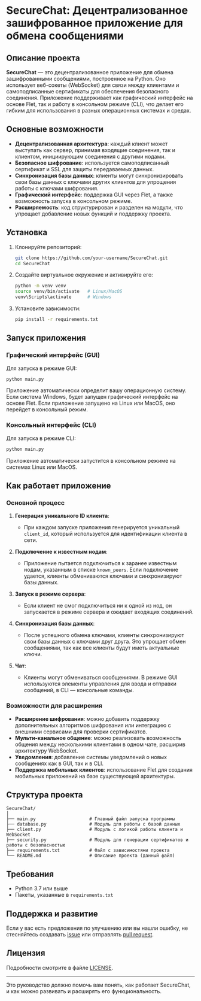 # SecureChat: Децентрализованное зашифрованное приложение для обмена сообщениями

## Описание проекта

**SecureChat** — это децентрализованное приложение для обмена зашифрованными сообщениями, построенное на Python. Оно использует веб-сокеты (WebSocket) для связи между клиентами и самоподписанные сертификаты для обеспечения безопасного соединения. Приложение поддерживает как графический интерфейс на основе Flet, так и работу в консольном режиме (CLI), что делает его гибким для использования в разных операционных системах и средах.

## Основные возможности

- **Децентрализованная архитектура**: каждый клиент может выступать как сервер, принимая входящие соединения, так и клиентом, инициирующим соединения с другими нодами.
- **Безопасное шифрование**: используется самоподписанный сертификат и SSL для защиты передаваемых данных.
- **Синхронизация базы данных**: клиенты могут синхронизировать свои базы данных с ключами других клиентов для упрощения работы с ключами шифрования.
- **Графический интерфейс**: поддержка GUI через Flet, а также возможность запуска в консольном режиме.
- **Расширяемость**: код структурирован и разделен на модули, что упрощает добавление новых функций и поддержку проекта.

## Установка

1. Клонируйте репозиторий:
   ```bash
   git clone https://github.com/your-username/SecureChat.git
   cd SecureChat
   ```

2. Создайте виртуальное окружение и активируйте его:
   ```bash
   python -m venv venv
   source venv/bin/activate   # Linux/MacOS
   venv\Scripts\activate      # Windows
   ```

3. Установите зависимости:
   ```bash
   pip install -r requirements.txt
   ```

## Запуск приложения

### Графический интерфейс (GUI)
Для запуска в режиме GUI:
```bash
python main.py
```
Приложение автоматически определит вашу операционную систему. Если система Windows, будет запущен графический интерфейс на основе Flet. Если приложение запущено на Linux или MacOS, оно перейдет в консольный режим.

### Консольный интерфейс (CLI)
Для запуска в режиме CLI:
```bash
python main.py
```
Приложение автоматически запустится в консольном режиме на системах Linux или MacOS.

## Как работает приложение

### Основной процесс

1. **Генерация уникального ID клиента**:
   - При каждом запуске приложения генерируется уникальный `client_id`, который используется для идентификации клиента в сети.

2. **Подключение к известным нодам**:
   - Приложение пытается подключиться к заранее известным нодам, указанным в списке `known_peers`. Если подключение удается, клиенты обмениваются ключами и синхронизируют базы данных.

3. **Запуск в режиме сервера**:
   - Если клиент не смог подключиться ни к одной из нод, он запускается в режиме сервера и ожидает входящих соединений.

4. **Синхронизация базы данных**:
   - После успешного обмена ключами, клиенты синхронизируют свои базы данных с ключами друг друга. Это упрощает обмен сообщениями, так как все клиенты будут иметь актуальные ключи.

5. **Чат**:
   - Клиенты могут обмениваться сообщениями. В режиме GUI используются элементы управления для ввода и отправки сообщений, в CLI — консольные команды.

### Возможности для расширения

- **Расширение шифрования**: можно добавить поддержку дополнительных алгоритмов шифрования или интеграцию с внешними сервисами для проверки сертификатов.
- **Мульти-канальное общение**: можно реализовать возможность общения между несколькими клиентами в одном чате, расширив архитектуру WebSocket.
- **Уведомления**: добавление системы уведомлений о новых сообщениях как в GUI, так и в CLI.
- **Поддержка мобильных клиентов**: использование Flet для создания мобильных приложений на базе существующей архитектуры.

## Структура проекта

```
SecureChat/
│
├── main.py                    # Главный файл запуска программы
├── database.py                # Модуль для работы с базой данных
├── client.py                  # Модуль с логикой работы клиента и WebSocket
├── security.py                # Модуль для генерации сертификатов и работы с безопасностью
├── requirements.txt           # Файл с зависимостями проекта
└── README.md                  # Описание проекта (данный файл)
```

## Требования

- Python 3.7 или выше
- Пакеты, указанные в `requirements.txt`

## Поддержка и развитие

Если у вас есть предложения по улучшению или вы нашли ошибку, не стесняйтесь создавать [issue](https://github.com/your-username/SecureChat/issues) или отправлять [pull request](https://github.com/your-username/SecureChat/pulls).
  
## Лицензия

Подробности смотрите в файле [LICENSE](https://github.com/radik097/-DecentralizedClient/blob/main/LICENSE).

---

Это руководство должно помочь вам понять, как работает SecureChat, и как можно развивать и расширять его функциональность.
